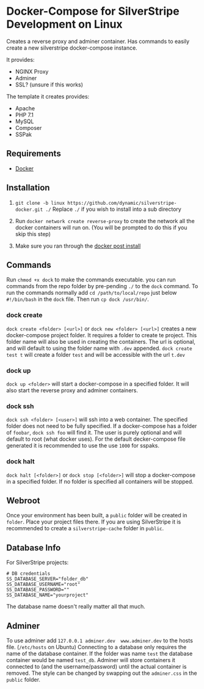 # Docker-Compose for SilverStripe Development on Linux

Creates a reverse proxy and adminer container. Has commands to easily create a new silverstripe docker-compose instance.

It provides:
- NGINX Proxy
- Adminer
- SSL? (unsure if this works)

The template it creates provides:
- Apache
- PHP 7.1
- MySQL
- Composer
- SSPak

## Requirements

- [Docker](https://www.docker.com)

## Installation

1. `git clone -b linux https://github.com/dynamic/silverstripe-docker.git ./`
Replace `./` if you wish to install into a sub directory

2. Run `docker network create reverse-proxy` to create the network all the docker containers will run on. (You will be prompted to do this if you skip this step)

3. Make sure you ran through the [docker post install](https://docs.docker.com/engine/installation/linux/linux-postinstall/#manage-docker-as-a-non-root-user)

## Commands
Run `chmod +x dock` to make the commands executable.
you can run commands from the repo folder by pre-pending `./` to the `dock` command.
To run the commands normally add `cd /path/to/local/repo` just below `#!/bin/bash` in the `dock` file. Then run `cp dock /usr/bin/`.

### dock create
`dock create <folder> [<url>]` or `dock new <folder> [<url>]` creates a new docker-compose project folder. 
It requires a folder to create te project. This folder name will also be used in creating the containers.
The url is optional, and will default to using the folder name with `.dev` appended. `dock create test t` will create a folder `test` and will be accessible with the url `t.dev`

### dock up
`dock up <folder>` will start a docker-compose in a specified folder. It will also start the reverse proxy and adminer containers.

### dock ssh
`dock ssh <folder> [<user>]` will ssh into a web container. 
The specified folder does not need to be fully specified. If a docker-compose has a folder of `foobar`, `dock ssh foo` will find it.
The user is purely optional and will default to root (what docker uses). For the default decker-compose file generated it is recommended to use the use `1000` for sspaks.

### dock halt
`dock halt [<folder>]` or `dock stop [<folder>]` will stop a docker-compose in a specified folder.
If no folder is specified all containers will be stopped.


## Webroot

Once your environment has been built, a `public` folder will be created in `folder`. Place your project files there.
If you are using SilverStripe it is recommended to create a `silverstripe-cache` folder in `public`.

## Database Info

For SilverStripe projects:

```
# DB credentials
SS_DATABASE_SERVER="folder_db"
SS_DATABASE_USERNAME="root"
SS_DATABASE_PASSWORD=""
SS_DATABASE_NAME="yourproject"
```
The database name doesn't really matter all that much.

## Adminer
To use adminer add `127.0.0.1 adminer.dev  www.adminer.dev` to the hosts file. (`/etc/hosts` on Ubuntu)
Connecting to a database only requires the name of the database container. If the folder was name `test` the database container would be named `test_db`.
Adminer will store containers it connected to (and the username/password) until the actual container is removed.
The style can be changed by swapping out the `adminer.css` in the `public` folder.
